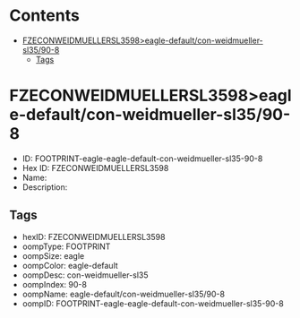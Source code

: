 



Contents
========

* [FZECONWEIDMUELLERSL3598>eagle-default/con-weidmueller-sl35/90-8](#fzeconweidmuellersl3598eagle-defaultcon-weidmueller-sl3590-8)
	* [Tags](#tags)

# FZECONWEIDMUELLERSL3598>eagle-default/con-weidmueller-sl35/90-8

- ID: FOOTPRINT-eagle-eagle-default-con-weidmueller-sl35-90-8
- Hex ID: FZECONWEIDMUELLERSL3598
- Name: 
- Description: 

## Tags

- hexID: FZECONWEIDMUELLERSL3598
- oompType: FOOTPRINT
- oompSize: eagle
- oompColor: eagle-default
- oompDesc: con-weidmueller-sl35
- oompIndex: 90-8
- oompName: eagle-default/con-weidmueller-sl35/90-8
- oompID: FOOTPRINT-eagle-eagle-default-con-weidmueller-sl35-90-8
